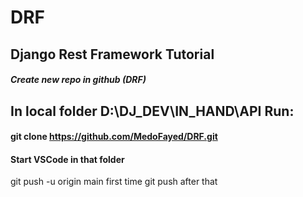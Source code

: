 # DRF
## Django Rest Framework Tutorial
##### Create new repo in github (DRF)
## In local folder D:\DJ_DEV\IN_HAND\API Run:
####  git clone https://github.com/MedoFayed/DRF.git
#### Start VSCode in that folder
git push -u origin main first time
git push  after that
